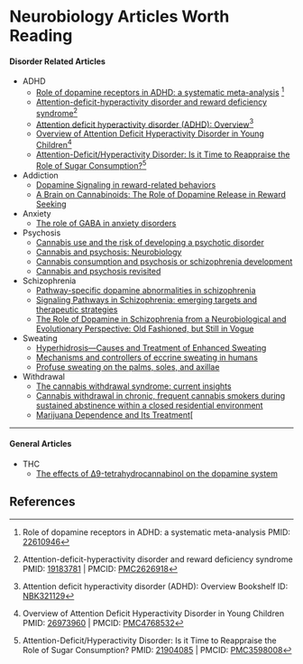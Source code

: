 # Neurobiology Articles Worth Reading

#### Disorder Related Articles
* ADHD
	- [Role of dopamine receptors in ADHD: a systematic meta-analysis][22610946] [^22610946]
	- [Attention-deficit-hyperactivity disorder and reward deficiency syndrome][19183781][^19183781]
	- [Attention deficit hyperactivity disorder (ADHD): Overview][NBK321129][^NBK321129]
	* [Overview of Attention Deficit Hyperactivity Disorder in Young Children][26973960][^26973960]
	- [Attention-Deficit/Hyperactivity Disorder: Is it Time to Reappraise the Role of Sugar Consumption?][21904085][^21904085]
* Addiction
	* [Dopamine Signaling in reward-related behaviors]
	* [A Brain on Cannabinoids: The Role of Dopamine Release in Reward Seeking]
* Anxiety
	* [The role of GABA in anxiety disorders]
* Psychosis
	*	[Cannabis use and the risk of developing a psychotic disorder]
	*	[Cannabis and psychosis: Neurobiology]
	*	[Cannabis consumption and psychosis or schizophrenia development]
	*	[Cannabis and psychosis revisited]
* Schizophrenia
	* [Pathway-specific dopamine abnormalities in schizophrenia]
	* [Signaling Pathways in Schizophrenia: emerging targets and therapeutic strategies]
	* [The Role of Dopamine in Schizophrenia from a Neurobiological and Evolutionary Perspective: Old Fashioned, but Still in Vogue]
* Sweating
	* [Hyperhidrosis—Causes and Treatment of Enhanced Sweating]
	* [Mechanisms and controllers of eccrine sweating in humans]
	* [Profuse sweating on the palms, soles, and axillae]
* Withdrawal
	* [The cannabis withdrawal syndrome: current insights]
	* [Cannabis withdrawal in chronic, frequent cannabis smokers during sustained abstinence within a closed residential environment]
	* [Marijuana Dependence and Its Treatment][
---
#### General Articles
* THC
	*  [The effects of Δ9-tetrahydrocannabinol on the dopamine system]
	
<!-- # ADHD -->





<!--- # Addiction-->
[Dopamine Signaling in reward-related behaviors]:https://www.ncbi.nlm.nih.gov/pmc/articles/PMC3795306/
[A Brain on Cannabinoids: The Role of Dopamine Release in Reward Seeking]:https://www.ncbi.nlm.nih.gov/pmc/articles/PMC3405830/
<!---# Anxiety ---> 
[The role of GABA in anxiety disorders]:https://www.ncbi.nlm.nih.gov/pubmed/12662130

<!---# Psychosis -->
[Cannabis use and the risk of developing a psychotic disorder]:https://www.ncbi.nlm.nih.gov/pmc/articles/PMC2424288/
[Cannabis and psychosis: Neurobiology]:https://www.ncbi.nlm.nih.gov/pubmed/29490380

[Cannabis consumption and psychosis or schizophrenia development]:https://www.ncbi.nlm.nih.gov/pubmed/30442059

[Cannabis and psychosis revisited]:https://www.ncbi.nlm.nih.gov/pubmed/25751443
<!---# Schizophrenia ---> 

[Pathway-specific dopamine abnormalities in schizophrenia]:https://www.ncbi.nlm.nih.gov/pmc/articles/PMC5177794/
[Signaling Pathways in Schizophrenia: emerging targets and therapeutic strategies]:https://www.ncbi.nlm.nih.gov/pmc/articles/PMC3635536/
[The Role of Dopamine in Schizophrenia from a Neurobiological and Evolutionary Perspective: Old Fashioned, but Still in Vogue]:https://www.ncbi.nlm.nih.gov/pmc/articles/PMC4032934/

<!--- Withdrawal ---> 
[The cannabis withdrawal syndrome: current insights]:https://www.ncbi.nlm.nih.gov/pmc/articles/PMC5414724/
[Cannabis withdrawal in chronic, frequent cannabis smokers during sustained abstinence within a closed residential environment]:https://www.ncbi.nlm.nih.gov/pubmed/24724880
[Time-course of the DSM-5 cannabis withdrawal symptoms in poly-substance abusers]:https://www.ncbi.nlm.nih.gov/pmc/articles/PMC4015312/
[Marijuana Dependence and Its Treatment]:https://www.ncbi.nlm.nih.gov/pmc/articles/PMC2797098/
[Diagnostic Criteria for Cannabis Withdrawal Syndrome]:https://www.ncbi.nlm.nih.gov/pmc/articles/PMC3311695/
[The effects of Δ9-tetrahydrocannabinol on the dopamine system]:https://www.ncbi.nlm.nih.gov/pmc/articles/PMC5123717/


[Mechanisms and controllers of eccrine sweating in humans]:https://www.ncbi.nlm.nih.gov/pmc/articles/PMC2866164/

[Hyperhidrosis—Causes and Treatment of Enhanced Sweating]:https://www.ncbi.nlm.nih.gov/pmc/articles/PMC2695293/

[Profuse sweating on the palms, soles, and axillae]:https://www.ncbi.nlm.nih.gov/pmc/articles/PMC1472949/


<!--- REFERENCES -->
## References

[22610946]:https://www.ncbi.nlm.nih.gov/pubmed/22610946
[^22610946]:Role of dopamine receptors in ADHD: a systematic meta-analysis
PMID: [22610946]


[19183781]:https://www.ncbi.nlm.nih.gov/pmc/articles/PMC2626918/
[PMC2626918]:https://www.ncbi.nlm.nih.gov/pmc/articles/PMC2626918/pdf/NDT-4-893.pdf
[^19183781]:Attention-deficit-hyperactivity disorder and reward deficiency syndrome
PMID:  [19183781] | PMCID: [PMC2626918]

[NBK321129]:https://www.ncbi.nlm.nih.gov/books/NBK321129/
[^NBK321129]:Attention deficit hyperactivity disorder (ADHD): Overview
Bookshelf ID: [NBK321129]

[26973960]:https://www.ncbi.nlm.nih.gov/pmc/articles/PMC4768532/
[PMC4768532]:https://www.ncbi.nlm.nih.gov/pmc/articles/PMC4768532/pdf/hpr-2015-2-2115.pdf
[^26973960]:Overview of Attention Deficit Hyperactivity Disorder in Young Children
PMID:  [26973960] | PMCID: [PMC4768532]

[21904085]:https://www.ncbi.nlm.nih.gov/pmc/articles/PMC3598008/
[PMC3598008]:https://www.ncbi.nlm.nih.gov/pmc/articles/PMC3598008/pdf/nihms446714.pdf
[^21904085]:Attention-Deficit/Hyperactivity Disorder: Is it Time to Reappraise the Role of Sugar Consumption?
PMID:  [21904085] | PMCID: [PMC3598008]

<!-- ADHD -->

<!--stackedit_data:
eyJoaXN0b3J5IjpbLTEyODYxNDg3MDNdfQ==
-->